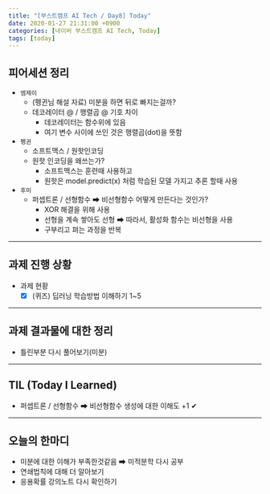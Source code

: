 ```yaml
---
title: "[부스트캠프 AI Tech / Day8] Today"
date: 2020-01-27 21:31:00 +0900
categories: [네이버 부스트캠프 AI Tech, Today]
tags: [today]
---
```



## **피어세션 정리**

- `엠제이`
  - (펭귄님 해설 자료) 미분을 하면 뒤로 빠지는걸까?
  - 데코레이터 @ / 행렬곱 @ 기호 차이
    - 데코레이터는 함수위에 있음
    - 여기 변수 사이에 쓰인 것은 행렬곱(dot)을 뜻함
- `펭귄`
  - 소프트맥스 / 원핫인코딩
  - 원핫 인코딩을 왜쓰는가?
    - 소프트맥스는 훈련때 사용하고
    - 원핫은 model.predict(x) 처럼 학습된 모델 가지고 추론 할때 사용
- `후미`
  - 퍼셉트론 / 선형함수 ➡ 비선형함수 어떻게 만든다는 것인가?
    - XOR 해결을 위해 사용
    - 선형을 계속 쌓아도 선형 ➡ 따라서, 활성화 함수는 비선형을 사용
    - 구부리고 펴는 과정을 반복

---

## **과제 진행 상황**

- 과제 현황
  - [X] (퀴즈) 딥러닝 학습방법 이해하기 1~5

---

## **과제 결과물에 대한 정리**

- 틀린부분 다시 풀어보기(미분)

---

## **TIL (Today I Learned)**

- 퍼셉트론 / 선형함수 ➡ 비선형함수 생성에 대한 이해도 +1 ✔

---

## **오늘의 한마디**

- 미분에 대한 이해가 부족한것같음 ➡ 미적분학 다시 공부
- 연쇄법칙에 대해 더 알아보기
- 응용확률 강의노트 다시 확인하기
